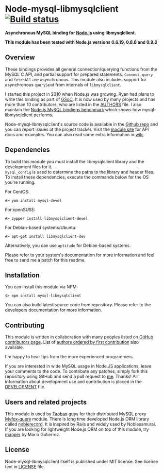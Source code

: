 Node-mysql-libmysqlclient [![Build status][Build status image]][Build status URL]
=================================================================================

**Asynchronous MySQL binding for [Node.js] using libmysqlclient.**

**This module has been tested with Node.js versions 0.6.19, 0.8.8 and 0.9.0**

[Node.js]: http://nodejs.org/
[Build status image]: https://secure.travis-ci.org/Sannis/node-mysql-libmysqlclient.png?branch=master
[Build status URL]: http://travis-ci.org/Sannis/node-mysql-libmysqlclient


Overview
--------

These bindings provides all general connection/querying functions from the MySQL C API,
and partial support for prepared statements. `Connect`, `query` and `fetchAll` are asynchronous.
This module also includes support for asynchronous `querySend` from internals of `libmysqlclient`.

I started this project in 2010 when Node.js was growing. Ryan had plans to write this binding as part of [GSoC].
It is now used by many projects and has more than 10 contributors,
who are listed in the [AUTHORS](https://github.com/Sannis/node-mysql-libmysqlclient/blob/master/AUTHORS) file.
I also maintain the [Node.js MySQL bindings benchmark] which shows how mysql-libmysqlclient performs.

Node-mysql-libmysqlclient's source code is available in the [Github repo] and you can report issues at the project tracker.
Visit the [module site] for API docs and examples. You can also read some extra information in [wiki].

[GSoC]: http://code.google.com/soc/
[Node.js MySQL bindings benchmark]: https://github.com/Sannis/node-mysql-benchmarks
[GitHub repo]: https://github.com/Sannis/node-mysql-libmysqlclient
[module site]: http://sannis.github.com/node-mysql-libmysqlclient
[wiki]: https://github.com/Sannis/node-mysql-libmysqlclient/wiki


Dependencies
------------

To build this module you must install the libmysqlclient library and the development files for it.  
`mysql_config` is used to determine the paths to the library and header files.  
To install these dependencies, execute the commands below for the OS you're running.

For CentOS:

    #> yum install mysql-devel

For openSUSE:

    #> zypper install libmysqlclient-devel

For Debian-based systems/Ubuntu:

    #> apt-get install libmysqlclient-dev

Alternatively, you can use `aptitude` for Debian-based systems.

Please refer to your system's documentation for more information and feel free to send me a patch for this readme.


Installation
------------

You can install this module via NPM:

    $> npm install mysql-libmysqlclient

You can also build latest source code from repository.
Please refer to the developers documentation for more information.


Contributing
------------

This module is written in collaboration with many peoples listed on [GitHub contributors page].
List of [authors ordered by first contribution] also available.

I'm happy to hear tips from the more experienced programmers.

If you are interested in wide MySQL usage in Node.JS applications,
leave your comments to the code.
To contribute any patches, simply fork this repository using GitHub
and send a pull request to [me](https://github.com/Sannis). Thanks!
All information about development use and contribution is placed in the [DEVELOPMENT] file.

[GitHub contributors page]: https://github.com/Sannis/node-mysql-libmysqlclient/graphs/contributors
[authors ordered by first contribution]: https://github.com/Sannis/node-mysql-libmysqlclient/blob/master/AUTHORS
[DEVELOPMENT]: https://github.com/Sannis/node-mysql-libmysqlclient/blob/master/DEVELOPMENT.markdown


Users and related projects
--------------------------

This module is used by [Taobao](http://taobao.com) guys
for their distributed MySQL proxy [Myfox-query](https://github.com/vincent-zhao/Myfox-query-module) module.
There is long time developed Node.js ORM library called [noblerecord](https://github.com/noblesamurai/noblerecord).
It is inspired by Rails and widely used by Noblesamurai.
If you are looking for lightweight Node.js ORM on top of this module,
try [mapper](https://github.com/mgutz/mapper) by Mario Gutierrez.


License
-------

Node-mysql-libmysqlclient itself is published under MIT license.
See license text in [LICENSE](https://github.com/Sannis/node-mysql-libmysqlclient/blob/master/LICENSE) file.
